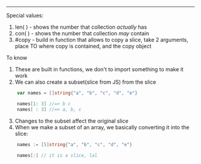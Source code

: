 ***
Special values:
1. len( ) - shows the number that collection *actually* has 
2. con( ) - shows the number that collection *may* contain
3. #copy - build in function that allows to copy a slice, take 2 arguments, place TO where copy is contained, and the copy object

To know 
1. These are built in functions, we don't to import something to make it work
2. We can also create a subset(slice from JS) from the slice
```go
    var names = []string{"a", "b", "c", "d", "e"}

	names[1: 3] //=> b c
	names[ : 3] //=> a, b, c
```
3. Changes to the subset affect the original slice
4. When we make a subset of an array, we basically converting it into the slice:
```go
    names := [5]string{"a", "b", "c", "d", "e"}

	names[:] // it is a slice, lal
```